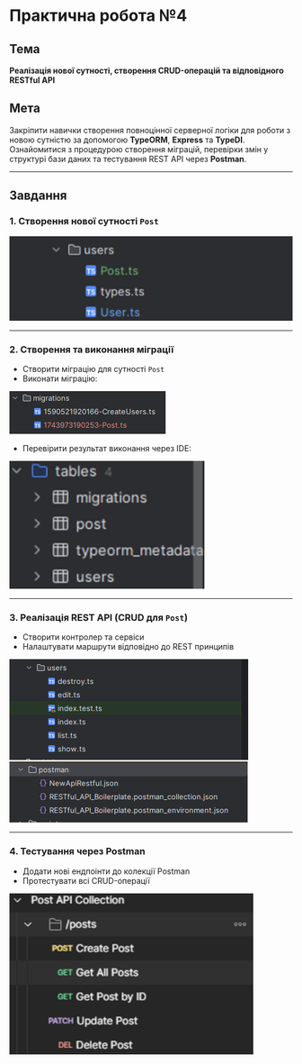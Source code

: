 # Практична робота №4

## Тема
**Реалізація нової сутності, створення CRUD-операцій та відповідного RESTful API**

## Мета
Закріпити навички створення повноцінної серверної логіки для роботи з новою сутністю за допомогою **TypeORM**, **Express** та **TypeDI**. Ознайомитися з процедурою створення міграцій, перевірки змін у структурі бази даних та тестування REST API через **Postman**.

---

## Завдання

### 1. Створення нової сутності `Post`  
![1](https://github.com/itassumi/PR_1_2_3_4_5_6_7/blob/ddba548478d88eab9a19ebbf20cd5e4cb427d162/PR_1_2_4_5_6_7/PR_4/screen/1.png)

---

### 2. Створення та виконання міграції
- Створити міграцію для сутності `Post`
- Виконати міграцію:

![2_4](https://github.com/itassumi/PR_1_2_3_4_5_6_7/blob/ddba548478d88eab9a19ebbf20cd5e4cb427d162/PR_1_2_4_5_6_7/PR_4/screen/2_4.png)

- Перевірити результат виконання через IDE:

![3](https://github.com/itassumi/PR_1_2_3_4_5_6_7/blob/ddba548478d88eab9a19ebbf20cd5e4cb427d162/PR_1_2_4_5_6_7/PR_4/screen/3.png)

---

### 3. Реалізація REST API (CRUD для `Post`)
- Створити контролер та сервіси  
- Налаштувати маршрути відповідно до REST принципів  

![4_4](https://github.com/itassumi/PR_1_2_3_4_5_6_7/blob/ddba548478d88eab9a19ebbf20cd5e4cb427d162/PR_1_2_4_5_6_7/PR_4/screen/4_4.png)  
![5_4](https://github.com/itassumi/PR_1_2_3_4_5_6_7/blob/ddba548478d88eab9a19ebbf20cd5e4cb427d162/PR_1_2_4_5_6_7/PR_4/screen/5_4.png)

---

### 4. Тестування через Postman
- Додати нові ендпоінти до колекції Postman  
- Протестувати всі CRUD-операції  

![6](https://github.com/itassumi/PR_1_2_3_4_5_6_7/blob/ddba548478d88eab9a19ebbf20cd5e4cb427d162/PR_1_2_4_5_6_7/PR_4/screen/6.png)
